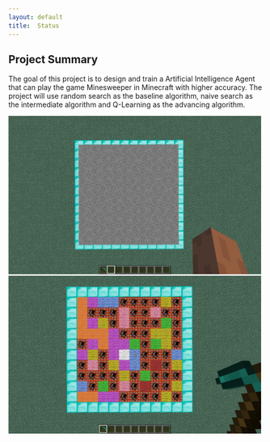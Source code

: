 ```yaml
---
layout: default
title:  Status
---
```


## Project Summary
The goal of this project is to design and train a Artificial Intelligence Agent that can play the game Minesweeper in Minecraft with higher accuracy. The project will use random search as the baseline algorithm, naive search as the intermediate algorithm and Q-Learning as the advancing algorithm.   

<img src="images/board_with_cover.png" width="500"/> <img src="images/board_without_cover.png" width="500"/>
